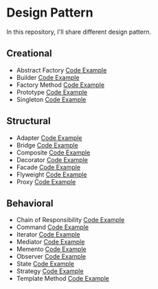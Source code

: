 # Design Pattern

In this repository, I'll share different design pattern.

## Creational
- Abstract Factory [Code Example](https://github.com/FabioDeveloper92/DesignPattern/tree/main/AbstractFactory)
- Builder [Code Example](https://github.com/FabioDeveloper92/DesignPattern/tree/main/BuilderPattern)
- Factory Method [Code Example](https://github.com/FabioDeveloper92/DesignPattern/tree/main/FactoryMethod)
- Prototype [Code Example](https://github.com/FabioDeveloper92/DesignPattern/tree/main/PrototypePattern)
- Singleton [Code Example](https://github.com/FabioDeveloper92/DesignPattern/tree/main/SingletonPattern)

## Structural
- Adapter [Code Example](https://github.com/FabioDeveloper92/DesignPattern/tree/main/AdapterPattern)
- Bridge [Code Example](https://github.com/FabioDeveloper92/DesignPattern/tree/main/BridgePattern)
- Composite [Code Example](https://github.com/FabioDeveloper92/DesignPattern/tree/main/CompositePattern)
- Decorator [Code Example](https://github.com/FabioDeveloper92/DesignPattern/tree/main/DecoratorPattern)
- Facade [Code Example](https://github.com/FabioDeveloper92/DesignPattern/tree/main/FacadePattern)
- Flyweight [Code Example](https://github.com/FabioDeveloper92/DesignPattern/tree/main/FlyweightPattern)
- Proxy [Code Example](https://github.com/FabioDeveloper92/DesignPattern/tree/main/ProxyPattern)

## Behavioral
- Chain of Responsibility [Code Example](https://github.com/FabioDeveloper92/DesignPattern/tree/main/ChainOfResponsability)
- Command [Code Example](https://github.com/FabioDeveloper92/DesignPattern/tree/main/CommandPattern)
- Iterator [Code Example](https://github.com/FabioDeveloper92/DesignPattern/tree/main/IteratorPattern)
- Mediator [Code Example](https://github.com/FabioDeveloper92/DesignPattern/tree/main/MediatorPattern)
- Memento [Code Example](https://github.com/FabioDeveloper92/DesignPattern/tree/main/MementoPattern)
- Observer [Code Example](https://github.com/FabioDeveloper92/DesignPattern/tree/main/ObserverPattern)
- State [Code Example](https://github.com/FabioDeveloper92/DesignPattern/tree/main/StatePattern)
- Strategy [Code Example](https://github.com/FabioDeveloper92/DesignPattern/tree/main/StrategyPattern)
- Template Method [Code Example](https://github.com/FabioDeveloper92/DesignPattern/tree/main/TemplateMethodPattern)
